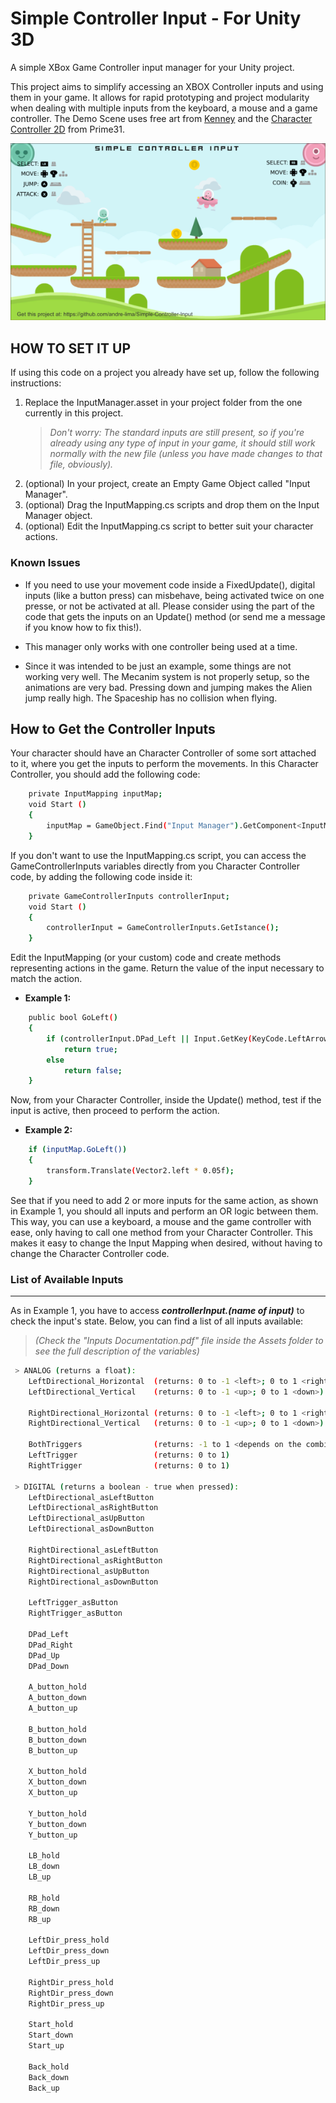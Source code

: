 # Simple Controller Input - For Unity 3D

A simple XBox Game Controller input manager for your Unity project.

This project aims to simplify accessing an XBOX Controller inputs and using them in your game.
It allows for rapid prototyping and project modularity when dealing with multiple inputs from the keyboard, a mouse and a game controller.
The Demo Scene uses free art from [Kenney](https://www.kenney.nl) and the [Character Controller 2D](https://github.com/prime31/CharacterController2D) from Prime31.

[![Example Image](https://raw.githubusercontent.com/andre-lima/Simple-Controller-Input/master/example_image.PNG)](#features)


## HOW TO SET IT UP

If using this code on a project you already have set up, follow the following instructions:

1. Replace the InputManager.asset in your project folder from the one currently in this project.
    > *Don't worry: The standard inputs are still present, so if you're already using any type of input in your game, it should still work normally with the new file (unless you have made changes to that file, obviously).*
2. (optional) In your project, create an Empty Game Object called "Input Manager".
3. (optional) Drag the InputMapping.cs scripts and drop them on the Input Manager object.
4. (optional) Edit the InputMapping.cs script to better suit your character actions.

### Known Issues

- If you need to use your movement code inside a FixedUpdate(), digital inputs (like a button press) can misbehave, being activated twice on one presse, or not be activated at all.
Please consider using the part of the code that gets the inputs on an Update() method (or send me a message if you know how to fix this!).

- This manager only works with one controller being used at a time.

- Since it was intended to be just an example, some things are not working very well. The Mecanim system is not properly setup, so the animations are very bad. Pressing down and jumping makes the Alien jump really high. The Spaceship has no collision when flying.

## How to Get the Controller Inputs

Your character should have an Character Controller of some sort attached to it, where you get the inputs to perform the movements. 
In this Character Controller, you should add the following code:
```bash
    private InputMapping inputMap;
    void Start () 
    {
        inputMap = GameObject.Find("Input Manager").GetComponent<InputMapping>();
    }
```

If you don't want to use the InputMapping.cs script, you can access the GameControllerInputs variables directly from you Character Controller code, by adding the following code inside it:
```bash
    private GameControllerInputs controllerInput;
    void Start () 
    {
        controllerInput = GameControllerInputs.GetIstance();
    }
```

Edit the InputMapping (or your custom) code and create methods representing actions in the game. Return the value of the input necessary to match the action.

- **Example 1:**
```bash
    public bool GoLeft()
    {
        if (controllerInput.DPad_Left || Input.GetKey(KeyCode.LeftArrow))
            return true;
        else
            return false;
    }
```

Now, from your Character Controller, inside the Update() method, test if the input is active, then proceed to perform the action.

- **Example 2:**
```bash
    if (inputMap.GoLeft())
    {
        transform.Translate(Vector2.left * 0.05f);
    }
```

See that if you need to add 2 or more inputs for the same action, as shown in Example 1, you should all inputs and perform an OR logic between them. 
This way, you can use a keyboard, a mouse and the game controller with ease, only having to call one method from your Character Controller. This makes it easy to 
change the Input Mapping when desired, without having to change the Character Controller code.

### List of Available Inputs
--------------------------------------

As in Example 1, you have to access ***controllerInput.(name of input)*** to check the input's state.
Below, you can find a list of all inputs available:
> *(Check the "Inputs Documentation.pdf" file inside the Assets folder to see the full description of the variables)*

```bash    
 > ANALOG (returns a float):
    LeftDirectional_Horizontal  (returns: 0 to -1 <left>; 0 to 1 <right>)
    LeftDirectional_Vertical    (returns: 0 to -1 <up>; 0 to 1 <down>)
    
    RightDirectional_Horizontal (returns: 0 to -1 <left>; 0 to 1 <right>)
    RightDirectional_Vertical   (returns: 0 to -1 <up>; 0 to 1 <down>)
    
    BothTriggers                (returns: -1 to 1 <depends on the combination of both triggers>)
    LeftTrigger                 (returns: 0 to 1)
    RightTrigger                (returns: 0 to 1)

 > DIGITAL (returns a boolean - true when pressed):
    LeftDirectional_asLeftButton
    LeftDirectional_asRightButton
    LeftDirectional_asUpButton
    LeftDirectional_asDownButton
    
    RightDirectional_asLeftButton
    RightDirectional_asRightButton
    RightDirectional_asUpButton
    RightDirectional_asDownButton
    
    LeftTrigger_asButton
    RightTrigger_asButton
    
    DPad_Left
    DPad_Right
    DPad_Up
    DPad_Down
    
    A_button_hold
    A_button_down
    A_button_up
    
    B_button_hold
    B_button_down
    B_button_up
    
    X_button_hold
    X_button_down
    X_button_up
    
    Y_button_hold
    Y_button_down
    Y_button_up
    
    LB_hold
    LB_down
    LB_up
    
    RB_hold
    RB_down
    RB_up
    
    LeftDir_press_hold
    LeftDir_press_down
    LeftDir_press_up
    
    RightDir_press_hold
    RightDir_press_down
    RightDir_press_up
    
    Start_hold
    Start_down
    Start_up
    
    Back_hold
    Back_down
    Back_up
```
